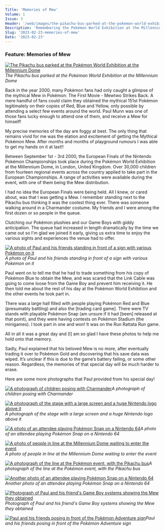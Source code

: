 ```yaml
---
Title: 'Memories of Mew'
Volume: 1
Issue: 3
Header: '/web/images/the-pikachu-bus-parked-at-the-pokemon-world-exhibition-at-the-millennium-dome.png'
Description: 'Remembering the Pokémon World Exhibition at the Millennium Dome, London on September 1-3 2000.'
Slug: '2023-02-23-memories-of-mew'
Date: '2023-02-23'
---
```

### Feature: Memories of Mew


[![The Pikachu bus parked at the Pokémon World Exhibition at the Millennium Dome](/web/images/the-pikachu-bus-parked-at-the-pokemon-world-exhibition-at-the-millennium-dome.png)](/web/images/the-pikachu-bus-parked-at-the-pokemon-world-exhibition-at-the-millennium-dome.png)*The Pikachu bus parked at the Pokémon World Exhibition at the Millennium Dome*



Back in the year 2000, many Pokémon fans had only caught a glimpse of the mythical Mew in Pokémon: The First Movie - Mewtwo Strikes Back. A mere handful of fans could claim they obtained the mythical 151st Pokémon legitimately on their copies of Red, Blue and Yellow, only possible by attending a select few events around the world. Paul Munn was one of those fans lucky enough to attend one of them, and receive a Mew for himself!

My precise memories of the day are foggy at best. The only thing that remains vivid for me was the elation and excitement of getting the Mythical Pokémon Mew. After months and months of playground rumours I was able to get my hands on it at last!!

Between September 1st - 3rd 2000, the European Finals of the Nintendo Pokémon Championships took place during the Pokémon World Exhibition at the Millennium Dome, in London, United Kingdom. Over 30,000 children from fourteen regional events across the country applied to take part in the European Championships. A range of activities were available during the event, with one of them being the Mew distribution.

I had no idea the European Finals were being held. All I knew, or cared about, was that I was getting a Mew. I remember standing next to the Pikachu bus thinking it was the coolest thing ever. There was someone walking around in a Charmander costume. My friends and I were among the first dozen or so people in the queue.

Clutching our Pokémon plushies and our Game Boys with giddy anticipation. The queue had increased in length dramatically by the time we came out so I'm glad we joined it early, giving us extra time to enjoy the various sights and experiences the venue had to offer.



[![A photo of Paul and his friends standing in front of a sign with various Pokémon on it](/web/images/a-photo-of-paul-and-his-friends-standing-in-front-of-a-sign-with-various-pokemon-on-it.png)](/web/images/a-photo-of-paul-and-his-friends-standing-in-front-of-a-sign-with-various-pokemon-on-it.png)*A photo of Paul and his friends standing in front of a sign with various Pokémon on it*



Paul went on to tell me that he had to trade something from his copy of Pokémon Blue to obtain the Mew, and was scared that the Link Cable was going to come loose from the Game Boy and prevent him receiving it. He then told me about the rest of his day at the Pokémon World Exhibition and the other events he took part in.

There was a large hall filled with people playing Pokémon Red and Blue (presumably battling) and also the \[trading card game\]. There were TV stands with playable Pokémon Snap (am unsure if it had \[been\] released at that point), and they were having contests on Pokémon Stadium (the minigames). I took part in one and won! It was on the Run Rattata Run game.

All in all it was a great day and \[I\] am so glad I have these photos to help me hold onto that memory.

Sadly, Paul explained that his beloved Mew is no more, after eventually trading it over to Pokémon Gold and discovering that his save data was wiped. It’s unclear if this is due to the game’s battery failing, or some other reason. Regardless, the memories of that special day will be much harder to erase.

Here are some more photographs that Paul provided from his special day!



[![A photograph of children posing with Charmander](/web/images/a-photograph-of-children-posing-with-charmander.png)](/web/images/a-photograph-of-children-posing-with-charmander.png)*A photograph of children posing with Charmander*





[![A photograph of the stage with a large screen and a huge Nintendo logo above it](/web/images/a-photograph-of-the-stage-with-a-large-screen-and-a-huge-nintendo-logo-above-it.png)](/web/images/a-photograph-of-the-stage-with-a-large-screen-and-a-huge-nintendo-logo-above-it.png)*A photograph of the stage with a large screen and a huge Nintendo logo above it*





[![A photo of an attendee playing Pokémon Snap on a Nintendo 64](/web/images/a-photo-of-an-attendee-playing-pokemon-snap-on-a-nintendo-64.png)](/web/images/a-photo-of-an-attendee-playing-pokemon-snap-on-a-nintendo-64.png)*A photo of an attendee playing Pokémon Snap on a Nintendo 64*





[![A photo of people in line at the Millennium Dome waiting to enter the event](/web/images/a-photo-of-people-in-line-at-the-millennium-dome-waiting-to-enter-the-event.jpeg)](/web/images/a-photo-of-people-in-line-at-the-millennium-dome-waiting-to-enter-the-event.jpeg)*A photo of people in line at the Millennium Dome waiting to enter the event*





[![A photograph of the line at the Pokémon event, with the Pikachu bus](/web/images/a-photograph-of-the-line-at-the-pokemon-event-with-the-pikachu-bus.jpeg)](/web/images/a-photograph-of-the-line-at-the-pokemon-event-with-the-pikachu-bus.jpeg)*A photograph of the line at the Pokémon event, with the Pikachu bus*





[![Another photo of an attendee playing Pokémon Snap on a Nintendo 64](/web/images/another-photo-of-an-attendee-playing-pokemon-snap-on-a-nintendo-64.jpeg)](/web/images/another-photo-of-an-attendee-playing-pokemon-snap-on-a-nintendo-64.jpeg)*Another photo of an attendee playing Pokémon Snap on a Nintendo 64*





[![Photograph of Paul and his friend's Game Boy systems showing the Mew they obtained](/web/images/photograph-of-paul-and-his-friends-game-boy-systems-showing-the-mew-they-obtained.png)](/web/images/photograph-of-paul-and-his-friends-game-boy-systems-showing-the-mew-they-obtained.png)*Photograph of Paul and his friend's Game Boy systems showing the Mew they obtained*





[![Paul and his friends posing in front of the Pokémon Adventure sign](/web/images/paul-and-his-friends-posing-in-front-of-the-pokemon-adventure-sign.png)](/web/images/paul-and-his-friends-posing-in-front-of-the-pokemon-adventure-sign.png)*Paul and his friends posing in front of the Pokémon Adventure sign*

